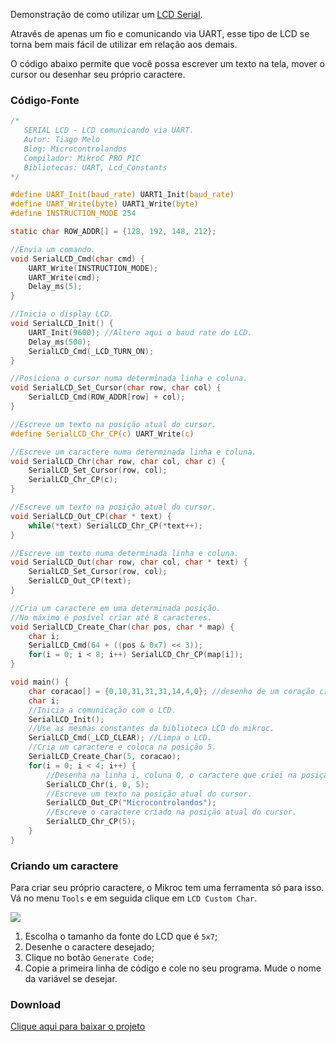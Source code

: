 Demonstração de como utilizar um [LCD Serial](http://www.farnell.com/datasheets/11357.pdf).

Através de apenas um fio e comunicando via UART, esse tipo de LCD se torna bem mais fácil de utilizar em relação aos demais.

O código abaixo permite que você possa escrever um texto na tela, mover o cursor ou desenhar seu próprio caractere.

### Código-Fonte
```c
/*
   SERIAL LCD - LCD comunicando via UART.
   Autor: Tiago Melo
   Blog: Microcontrolandos
   Compilador: MikroC PRO PIC
   Bibliotecas: UART, Lcd_Constants
*/

#define UART_Init(baud_rate) UART1_Init(baud_rate)
#define UART_Write(byte) UART1_Write(byte)
#define INSTRUCTION_MODE 254

static char ROW_ADDR[] = {128, 192, 148, 212};

//Envia um comando.
void SerialLCD_Cmd(char cmd) {
    UART_Write(INSTRUCTION_MODE);
    UART_Write(cmd);
    Delay_ms(5);
}

//Inicia o display LCD.
void SerialLCD_Init() {
    UART_Init(9600); //Altere aqui o baud rate do LCD.
    Delay_ms(500);
    SerialLCD_Cmd(_LCD_TURN_ON);
}

//Posiciona o cursor numa determinada linha e coluna.
void SerialLCD_Set_Cursor(char row, char col) {
    SerialLCD_Cmd(ROW_ADDR[row] + col);
}

//Escreve um texto na posição atual do cursor.
#define SerialLCD_Chr_CP(c) UART_Write(c)

//Escreve um caractere numa determinada linha e coluna.
void SerialLCD_Chr(char row, char col, char c) {
    SerialLCD_Set_Cursor(row, col);
    SerialLCD_Chr_CP(c);
}

//Escreve um texto na posição atual do cursor.
void SerialLCD_Out_CP(char * text) {
    while(*text) SerialLCD_Chr_CP(*text++);
}

//Escreve um texto numa determinada linha e coluna.
void SerialLCD_Out(char row, char col, char * text) {
    SerialLCD_Set_Cursor(row, col);
    SerialLCD_Out_CP(text);
}

//Cria um caractere em uma determinada posição.
//No máximo é posível criar até 8 caracteres.
void SerialLCD_Create_Char(char pos, char * map) {
    char i;
    SerialLCD_Cmd(64 + ((pos & 0x7) << 3));
    for(i = 0; i < 8; i++) SerialLCD_Chr_CP(map[i]);
}

void main() {
    char coracao[] = {0,10,31,31,31,14,4,0}; //desenho de um coração criado no LCD Custom Char.
    char i;
    //Inicia a comunicação com o LCD.
    SerialLCD_Init();
    //Use as mesmas constantes da biblioteca LCD do mikroc.
    SerialLCD_Cmd(_LCD_CLEAR); //Limpa o LCD.
    //Cria um caractere e coloca na posição 5.
    SerialLCD_Create_Char(5, coracao);
    for(i = 0; i < 4; i++) {
        //Desenha na linha i, coluna 0, o caractere que criei na posição 5.
        SerialLCD_Chr(i, 0, 5);
        //Escreve um texto na posição atual do cursor.
        SerialLCD_Out_CP("Microcontrolandos");
        //Escreve o caractere criado na posição atual do cursor.
        SerialLCD_Chr_CP(5);
    }
}
```

### Criando um caractere

Para criar seu próprio caractere, o Mikroc tem uma ferramenta só para isso. Vá no menu `Tools` e em seguida clique em `LCD Custom Char`.

![](https://github.com/tiagohm/Microcontrolandos/raw/master/PIC_LCD_SERIAL/2.png?raw=true)

1. Escolha o tamanho da fonte do LCD que é `5x7`;
2. Desenhe o caractere desejado;
3. Clique no botão `Generate Code`;
4. Copie a primeira linha de código e cole no seu programa. Mude o nome da variável se desejar.

### Download

[Clique aqui para baixar o projeto](https://github.com/tiagohm/Microcontrolandos/tree/master/PIC_LCD_SERIAL)